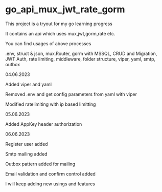 # go_api_mux_jwt_rate_gorm

This project is a tryout for my go learning progress

It contains an api which uses mux,jwt,gorm,rate etc.

You can find usages of above processes

.env,
struct & json,
mux.Router,
gorm with MSSQL,
CRUD and Migration,
JWT Auth,
rate limiting,
middleware,
folder structure,
viper,
yaml,
smtp,
outbox


04.06.2023

Added viper and yaml

Removed .env and get config parameters from yaml with viper

Modified ratelimiting with ip based limitting

05.06.2023

Added AppKey header authorization

06.06.2023

Register user added

Smtp mailing added

Outbox pattern added for mailing

Email validation and confirm control added

I will keep adding new usings and features

